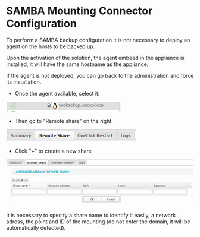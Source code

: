 # SAMBA Mounting Connector Configuration

 To perform a SAMBA backup configuration it is not necessary to deploy an agent on the hosts to be backed up.

Upon the activation of the solution, the agent embeed in the appliance is installed, it will have the same hostname as the appliance.

If the agent is not deployed, you can go back to the administration and force its installation.

* Once the agent available, select it:

![](../../.gitbook/assets/image%20%2832%29.png)

* Then go to  "Remote share" on the right:

![](../../.gitbook/assets/menu_remote_share.gif)

* Click "+" to create a new share

![](../../.gitbook/assets/new_share.gif)

It is necessary to specify a share name to identify it easily, a network adress, the point and ID of the mounting \(do not enter the domain, it will be automatically detected\). 

